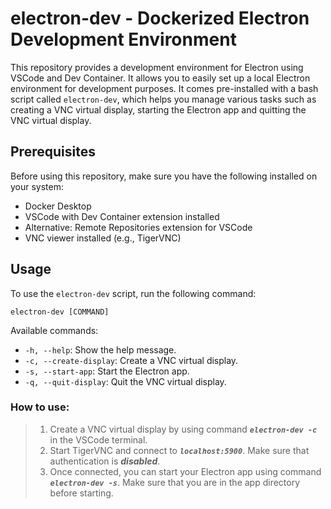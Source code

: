 # electron-dev - Dockerized Electron Development Environment

This repository provides a development environment for Electron using VSCode and Dev Container. It allows you to easily set up a local Electron environment for development purposes. It comes pre-installed with a bash script called `electron-dev`, which helps you manage various tasks such as creating a VNC virtual display, starting the Electron app and quitting the VNC virtual display.

## Prerequisites

Before using this repository, make sure you have the following installed on your system:

- Docker Desktop
- VSCode with Dev Container extension installed
- Alternative: Remote Repositories extension for VSCode
- VNC viewer installed (e.g., TigerVNC)

## Usage

To use the `electron-dev` script, run the following command:

```
electron-dev [COMMAND]
```

Available commands:

- `-h, --help`: Show the help message.
- `-c, --create-display`: Create a VNC virtual display.
- `-s, --start-app`: Start the Electron app.
- `-q, --quit-display`: Quit the VNC virtual display.

### How to use:

>1. Create a VNC virtual display by using command ***`electron-dev -c`*** in the VSCode terminal.
>2. Start TigerVNC and connect to ***`localhost:5900`***. Make sure that authentication is ***disabled***.
>3. Once connected, you can start your Electron app using command ***`electron-dev -s`***. Make sure that you are in the app directory before starting.